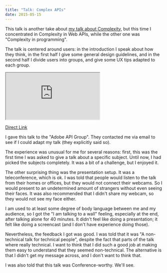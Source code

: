 ```yaml
---
title: "Talk: Complex APIs"
date: 2015-05-15
---
```


This talk is another take about [my talk about Complexity](/blog/2014/07/05/talk-complexity/), but
this time I concentrated in Complexity in Web APIs, while the other one was "Complexity in programming".

The talk is centered around users: in the introduction I speak about how they think, in the first
half I give some general design guidelines, and in the second half I divide users into groups,
and give some UX tips adapted to each group.

<iframe src="https://kikito.github.io/complex-apis/"></iframe>

[Direct Link](https://kikito.github.io/complex-apis/)

I gave this talk to the "Adobe API Group". They contacted me via email to see if I could adapt my talk
(they explicitly said so).

The experience was unusual for me for several reasons: first, this was the first time I was asked to
give a talk about a specific subject. Until now, I had picked the subjects completely. It was a
bit of a challenge, but I enjoyed it.

The other surprising thing was the presentation setup. It was a teleconference, which is ok.
I was told that people would listen to the talk from their homes or offices, but they would not
connect their webcams. So I would present to an undetermined amount of strangers without even seeing
their faces. It was also recommended that I didn't share my webcam, so they would not see my face either.

I am used to at least some degree of body language between me and my audience, so I got the
"I am talking to a wall" feeling, especially at the end, after talking alone for 40 minutes. It
didn't feel like doing a presentation; it felt like doing a screencast (and I don't have experience
doing those).

Nevertheless, the feedback I got was good. I was told that it was "A non-technical talk for technical people",
despite the fact that parts of the talk where really technical. I want to think that I did such a good job at
making them easy to understand that they seemed non-technical. The alternative is that I didn't get my message
across, and I don't want to think that.

I was also told that this talk was Conference-worthy. We'll see.
